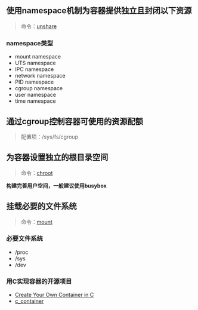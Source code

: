 ## 使用namespace机制为容器提供独立且封闭以下资源
> 命令：[unshare](https://man.archlinux.org/man/unshare.1.en)

### namespace类型
- mount namespace
- UTS namespace
- IPC namespace
- network namespace
- PID namespace
- cgroup namespace
- user namespace
- time namespace

## 通过cgroup控制容器可使用的资源配额
> 配置项：/sys/fs/cgroup

## 为容器设置独立的根目录空间
> 命令：[chroot](https://man.archlinux.org/man/chroot.1)

**构建完善用户空间，一般建议使用busybox**

## 挂载必要的文件系统
> 命令：[mount](https://man.archlinux.org/man/mount.8)

### 必要文件系统
- /proc
- /sys
- /dev

### 用C实现容器的开源项目
- [Create Your Own Container in C](https://github.com/bayegaspard/Build-your-own-Container-from-scrath-in-C)
- [c_container](https://github.com/nathanagez/c_container)
